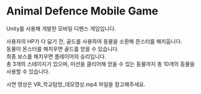 # Animal Defence Mobile Game

Unity를 사용해 개발한 모바일 디펜스 게임입니다.<p>

사용자의 HP가 다 닳기 전, 골드를 사용하여 동물을 소환해 몬스터를 해치웁니다.<br>
동물이 몬스터를 해치우면 골드를 얻을 수 있습니다.<br>
최종 보스를 해치우면 플레이어의 승리입니다.<br>
총 3개의 스테이지가 있으며, 미션을 클리어해 얻을 수 있는 동물까지 총 10개의 동물을 사용할 수 있습니다.<p>

시연 영상은 VR_학교탐방_데모영상.mp4 파일을 참고해주세요.


